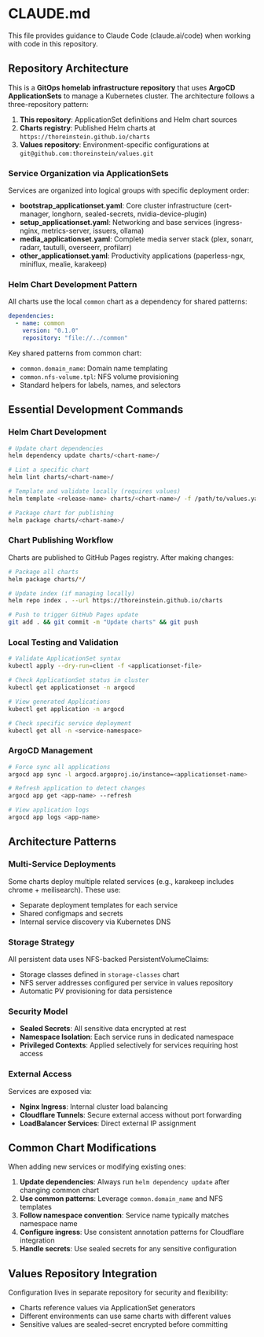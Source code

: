 # CLAUDE.md

This file provides guidance to Claude Code (claude.ai/code) when working with code in this repository.

## Repository Architecture

This is a **GitOps homelab infrastructure repository** that uses **ArgoCD ApplicationSets** to manage a Kubernetes cluster. The architecture follows a three-repository pattern:

1. **This repository**: ApplicationSet definitions and Helm chart sources
2. **Charts registry**: Published Helm charts at `https://thoreinstein.github.io/charts`
3. **Values repository**: Environment-specific configurations at `git@github.com:thoreinstein/values.git`

### Service Organization via ApplicationSets

Services are organized into logical groups with specific deployment order:

- **bootstrap_applicationset.yaml**: Core cluster infrastructure (cert-manager, longhorn, sealed-secrets, nvidia-device-plugin)
- **setup_applicationset.yaml**: Networking and base services (ingress-nginx, metrics-server, issuers, ollama)
- **media_applicationset.yaml**: Complete media server stack (plex, sonarr, radarr, tautulli, overseerr, profilarr)
- **other_applicationset.yaml**: Productivity applications (paperless-ngx, miniflux, mealie, karakeep)

### Helm Chart Development Pattern

All charts use the local `common` chart as a dependency for shared patterns:

```yaml
dependencies:
  - name: common
    version: "0.1.0"
    repository: "file://../common"
```

Key shared patterns from common chart:
- `common.domain_name`: Domain name templating
- `common.nfs-volume.tpl`: NFS volume provisioning
- Standard helpers for labels, names, and selectors

## Essential Development Commands

### Helm Chart Development

```bash
# Update chart dependencies
helm dependency update charts/<chart-name>/

# Lint a specific chart
helm lint charts/<chart-name>/

# Template and validate locally (requires values)
helm template <release-name> charts/<chart-name>/ -f /path/to/values.yaml

# Package chart for publishing
helm package charts/<chart-name>/
```

### Chart Publishing Workflow

Charts are published to GitHub Pages registry. After making changes:

```bash
# Package all charts
helm package charts/*/

# Update index (if managing locally)
helm repo index . --url https://thoreinstein.github.io/charts

# Push to trigger GitHub Pages update
git add . && git commit -m "Update charts" && git push
```

### Local Testing and Validation

```bash
# Validate ApplicationSet syntax
kubectl apply --dry-run=client -f <applicationset-file>

# Check ApplicationSet status in cluster
kubectl get applicationset -n argocd

# View generated Applications
kubectl get application -n argocd

# Check specific service deployment
kubectl get all -n <service-namespace>
```

### ArgoCD Management

```bash
# Force sync all applications
argocd app sync -l argocd.argoproj.io/instance=<applicationset-name>

# Refresh application to detect changes
argocd app get <app-name> --refresh

# View application logs
argocd app logs <app-name>
```

## Architecture Patterns

### Multi-Service Deployments

Some charts deploy multiple related services (e.g., karakeep includes chrome + meilisearch). These use:
- Separate deployment templates for each service
- Shared configmaps and secrets
- Internal service discovery via Kubernetes DNS

### Storage Strategy

All persistent data uses NFS-backed PersistentVolumeClaims:
- Storage classes defined in `storage-classes` chart
- NFS server addresses configured per service in values repository
- Automatic PV provisioning for data persistence

### Security Model

- **Sealed Secrets**: All sensitive data encrypted at rest
- **Namespace Isolation**: Each service runs in dedicated namespace
- **Privileged Contexts**: Applied selectively for services requiring host access

### External Access

Services are exposed via:
- **Nginx Ingress**: Internal cluster load balancing
- **Cloudflare Tunnels**: Secure external access without port forwarding
- **LoadBalancer Services**: Direct external IP assignment

## Common Chart Modifications

When adding new services or modifying existing ones:

1. **Update dependencies**: Always run `helm dependency update` after changing common chart
2. **Use common patterns**: Leverage `common.domain_name` and NFS templates
3. **Follow namespace convention**: Service name typically matches namespace name
4. **Configure ingress**: Use consistent annotation patterns for Cloudflare integration
5. **Handle secrets**: Use sealed secrets for any sensitive configuration

## Values Repository Integration

Configuration lives in separate repository for security and flexibility:
- Charts reference values via ApplicationSet generators
- Different environments can use same charts with different values
- Sensitive values are sealed-secret encrypted before committing